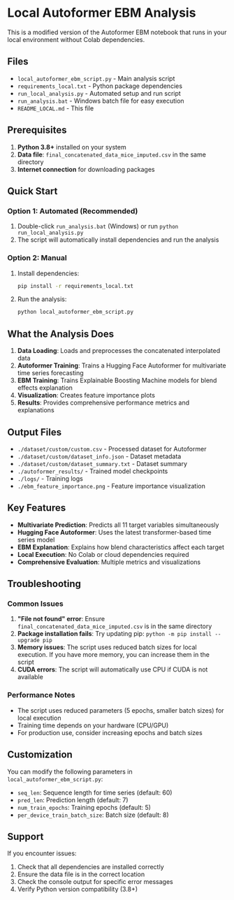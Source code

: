 # Local Autoformer EBM Analysis

This is a modified version of the Autoformer EBM notebook that runs in your local environment without Colab dependencies.

## Files

- `local_autoformer_ebm_script.py` - Main analysis script
- `requirements_local.txt` - Python package dependencies
- `run_local_analysis.py` - Automated setup and run script
- `run_analysis.bat` - Windows batch file for easy execution
- `README_LOCAL.md` - This file

## Prerequisites

1. **Python 3.8+** installed on your system
2. **Data file**: `final_concatenated_data_mice_imputed.csv` in the same directory
3. **Internet connection** for downloading packages

## Quick Start

### Option 1: Automated (Recommended)
1. Double-click `run_analysis.bat` (Windows) or run `python run_local_analysis.py`
2. The script will automatically install dependencies and run the analysis

### Option 2: Manual
1. Install dependencies:
   ```bash
   pip install -r requirements_local.txt
   ```

2. Run the analysis:
   ```bash
   python local_autoformer_ebm_script.py
   ```

## What the Analysis Does

1. **Data Loading**: Loads and preprocesses the concatenated interpolated data
2. **Autoformer Training**: Trains a Hugging Face Autoformer for multivariate time series forecasting
3. **EBM Training**: Trains Explainable Boosting Machine models for blend effects explanation
4. **Visualization**: Creates feature importance plots
5. **Results**: Provides comprehensive performance metrics and explanations

## Output Files

- `./dataset/custom/custom.csv` - Processed dataset for Autoformer
- `./dataset/custom/dataset_info.json` - Dataset metadata
- `./dataset/custom/dataset_summary.txt` - Dataset summary
- `./autoformer_results/` - Trained model checkpoints
- `./logs/` - Training logs
- `./ebm_feature_importance.png` - Feature importance visualization

## Key Features

- **Multivariate Prediction**: Predicts all 11 target variables simultaneously
- **Hugging Face Autoformer**: Uses the latest transformer-based time series model
- **EBM Explanation**: Explains how blend characteristics affect each target
- **Local Execution**: No Colab or cloud dependencies required
- **Comprehensive Evaluation**: Multiple metrics and visualizations

## Troubleshooting

### Common Issues

1. **"File not found" error**: Ensure `final_concatenated_data_mice_imputed.csv` is in the same directory
2. **Package installation fails**: Try updating pip: `python -m pip install --upgrade pip`
3. **Memory issues**: The script uses reduced batch sizes for local execution. If you have more memory, you can increase them in the script
4. **CUDA errors**: The script will automatically use CPU if CUDA is not available

### Performance Notes

- The script uses reduced parameters (5 epochs, smaller batch sizes) for local execution
- Training time depends on your hardware (CPU/GPU)
- For production use, consider increasing epochs and batch sizes

## Customization

You can modify the following parameters in `local_autoformer_ebm_script.py`:

- `seq_len`: Sequence length for time series (default: 60)
- `pred_len`: Prediction length (default: 7)
- `num_train_epochs`: Training epochs (default: 5)
- `per_device_train_batch_size`: Batch size (default: 8)

## Support

If you encounter issues:
1. Check that all dependencies are installed correctly
2. Ensure the data file is in the correct location
3. Check the console output for specific error messages
4. Verify Python version compatibility (3.8+)

